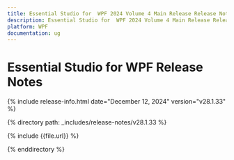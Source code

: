 ```yaml
---
title: Essential Studio for  WPF 2024 Volume 4 Main Release Release Notes  
description: Essential Studio for  WPF 2024 Volume 4 Main Release Release Notes  
platform: WPF
documentation: ug
---
```


# Essential Studio for  WPF  Release Notes  

{% include release-info.html date="December 12, 2024"  version="v28.1.33" %} 

{% directory path: _includes/release-notes/v28.1.33 %}

{% include {{file.url}} %}

{% enddirectory %}
